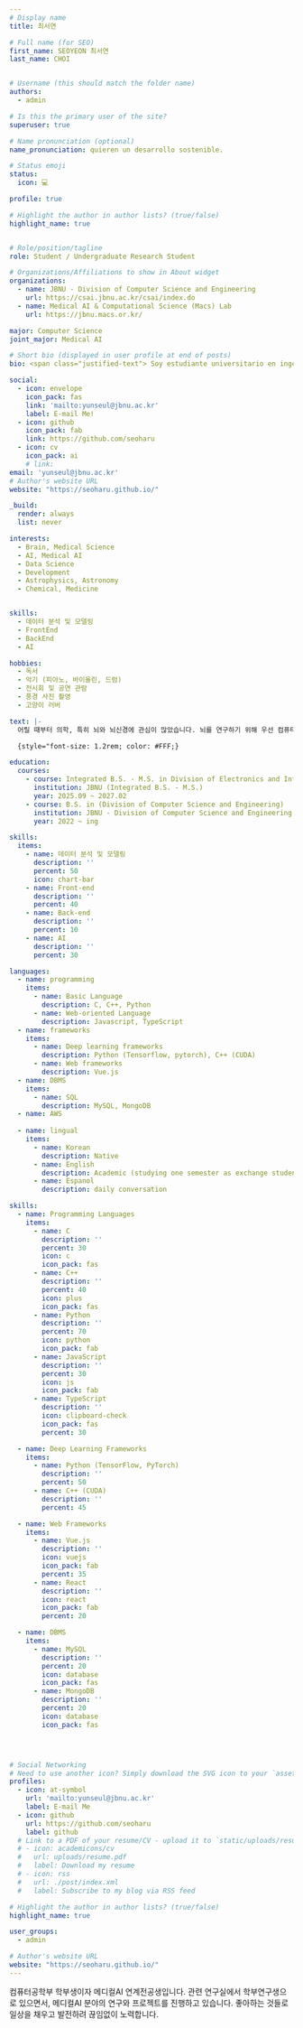 ```yaml
---
# Display name
title: 최서연

# Full name (for SEO)
first_name: SEOYEON 최서연
last_name: CHOI


# Username (this should match the folder name)
authors:
  - admin

# Is this the primary user of the site?
superuser: true

# Name pronunciation (optional)
name_pronunciation: quieren un desarrollo sostenible.

# Status emoji
status:
  icon: 💻

profile: true

# Highlight the author in author lists? (true/false)
highlight_name: true


# Role/position/tagline
role: Student / Undergraduate Research Student

# Organizations/Affiliations to show in About widget
organizations:
  - name: JBNU - Division of Computer Science and Engineering
    url: https://csai.jbnu.ac.kr/csai/index.do
  - name: Medical AI & Computational Science (Macs) Lab
    url: https://jbnu.macs.or.kr/

major: Computer Science
joint_major: Medical AI

# Short bio (displayed in user profile at end of posts)
bio: <span class="justified-text"> Soy estudiante universitario en ingeniería informática y licenciado en AI médica. Mientras trabajaba como estudiante de investigación en un laboratorio relacionado, estoy realizando investigaciones y proyectos en el campo de la IA médica. Trato constantemente de llenar mi vida diaria con lo que me gusta y desarrollo. </span>

social:
  - icon: envelope
    icon_pack: fas
    link: 'mailto:yunseul@jbnu.ac.kr'
    label: E-mail Me!
  - icon: github
    icon_pack: fab
    link: https://github.com/seoharu
  - icon: cv
    icon_pack: ai
    # link: 
email: 'yunseul@jbnu.ac.kr'
# Author's website URL
website: "https://seoharu.github.io/"

_build:
  render: always
  list: never

interests:
  - Brain, Medical Science
  - AI, Medical AI
  - Data Science
  - Development
  - Astrophysics, Astronomy
  - Chemical, Medicine


skills:
  - 데이터 분석 및 모델링
  - FrontEnd
  - BackEnd
  - AI

hobbies:
  - 독서
  - 악기 (피아노, 바이올린, 드럼)
  - 전시회 및 공연 관람
  - 풍경 사진 촬영
  - 고양이 러버

text: |- 
  어릴 때부터 의학, 특히 뇌와 뇌신경에 관심이 많았습니다. 뇌를 연구하기 위해 우선 컴퓨터공학과 인공지능을 배워야겠다는 생각 하에 컴퓨터공학부에 입학했고, 컴퓨터공학부와 바이오메디컬공학부의 수업을 들으며 의학과 의공학, 컴퓨터공학의 전반을 배우고 있습니다. 여러 분야를 넘나들며 연결짓고 융합해 복합적인 무언가를 만들어내는 것을 즐깁니다. 의학과 공학의 결합으로 의공학, 뇌공학 전반을 연구하는 삶을 살고 싶습니다. 의료인공지능의 응용 영역에서도 뇌공학과 뇌신경 쪽, 특히 뇌 컴퓨터 인터페이스 분야의 뇌신경 모델링과 심층신경망 분야에서 뇌의 메커니즘을 해석하는 연구에 관심 있습니다.

  {style="font-size: 1.2rem; color: #FFF;} 

education:
  courses:
    - course: Integrated B.S. - M.S. in Division of Electronics and Information Engineering (Computer Science Major)
      institution: JBNU (Integrated B.S. - M.S.)
      year: 2025.09 ~ 2027.02 
    - course: B.S. in (Division of Computer Science and Engineering)
      institution: JBNU - Division of Computer Science and Engineering
      year: 2022 ~ ing

skills:
  items:
    - name: 데이터 분석 및 모델링
      description: ''
      percent: 50
      icon: chart-bar
    - name: Front-end
      description: ''
      percent: 40
    - name: Back-end
      description: ''
      percent: 10
    - name: AI
      description: ''
      percent: 30

languages:
  - name: programming
    items: 
      - name: Basic Language
        description: C, C++, Python
      - name: Web-oriented Language
        description: Javascript, TypeScript
  - name: frameworks
    items:
      - name: Deep learning frameworks
        description: Python (Tensorflow, pytorch), C++ (CUDA)
      - name: Web frameworks
        description: Vue.js
  - name: DBMS
    items: 
      - name: SQL
        description: MySQL, MongoDB
  - name: AWS
    
  - name: lingual
    items:
      - name: Korean
        description: Native
      - name: English
        description: Academic (studying one semester as exchange students in Malaysia)
      - name: Espanol
        description: daily conversation 

skills:
  - name: Programming Languages
    items:
      - name: C
        description: ''
        percent: 30
        icon: c
        icon_pack: fas
      - name: C++
        description: ''
        percent: 40
        icon: plus
        icon_pack: fas
      - name: Python
        description: ''
        percent: 70
        icon: python
        icon_pack: fab
      - name: JavaScript
        description: ''
        percent: 30
        icon: js
        icon_pack: fab
      - name: TypeScript
        description: ''
        icon: clipboard-check
        icon_pack: fas
        percent: 30

  - name: Deep Learning Frameworks
    items:
      - name: Python (TensorFlow, PyTorch)
        description: ''
        percent: 50
      - name: C++ (CUDA)
        description: ''
        percent: 45

  - name: Web Frameworks
    items:
      - name: Vue.js
        description: ''
        icon: vuejs
        icon_pack: fab
        percent: 35
      - name: React
        description: ''
        icon: react
        icon_pack: fab
        percent: 20

  - name: DBMS
    items:
      - name: MySQL
        description: ''
        percent: 20
        icon: database
        icon_pack: fas
      - name: MongoDB
        description: ''
        percent: 20
        icon: database
        icon_pack: fas




# Social Networking
# Need to use another icon? Simply download the SVG icon to your `assets/media/icons/` folder.
profiles:
  - icon: at-symbol
    url: 'mailto:yunseul@jbnu.ac.kr'
    label: E-mail Me
  - icon: github
    url: https://github.com/seoharu
    label: github
  # Link to a PDF of your resume/CV - upload it to `static/uploads/resume.pdf`
  # - icon: academicons/cv
  #   url: uploads/resume.pdf
  #   label: Download my resume
  # - icon: rss
  #   url: ./post/index.xml
  #   label: Subscribe to my blog via RSS feed

# Highlight the author in author lists? (true/false)
highlight_name: true

user_groups:
  - admin

# Author's website URL
website: "https://seoharu.github.io/"
---
```


<span class="justified-text"> 컴퓨터공학부 학부생이자 메디컬AI 연계전공생입니다. 관련 연구실에서 학부연구생으로 있으면서, 메디컬AI 분야의 연구와 프로젝트를 진행하고 있습니다. 좋아하는 것들로 일상을 채우고 발전하려 끊임없이 노력합니다. </span>



